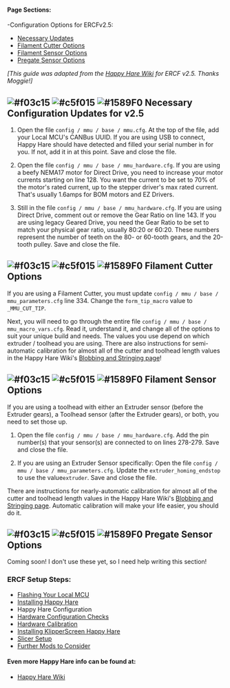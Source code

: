 #### Page Sections:
-Configuration Options for ERCFv2.5:
  - [Necessary Updates](#---necessary-configuration-updates-for-v25)
  - [Filament Cutter Options](#---filament-cutter-options)
  - [Filament Sensor Options](#---filament-sensor-options)
  - [Pregate Sensor Options](#---pregate-sensor-options)

*\[This guide was adapted from the [Happy Hare Wiki](https://github.com/moggieuk/Happy-Hare/wiki) for ERCF v2.5. Thanks Moggie!\]*

## ![#f03c15](https://github.com/moggieuk/Happy-Hare/wiki/resources/f03c15.png) ![#c5f015](https://github.com/moggieuk/Happy-Hare/wiki/resources/c5f015.png) ![#1589F0](https://github.com/moggieuk/Happy-Hare/wiki/resources/1589F0.png) Necessary Configuration Updates for v2.5

1.  Open the file `config / mmu / base / mmu.cfg`. At the top of the file, add your Local MCU's CANBus UUID. If you are using USB to connect, Happy Hare should have detected and filled your serial number in for you. If not, add it in at this point. Save and close the file.

2. Open the file `config / mmu / base / mmu_hardware.cfg`. If you are using a beefy NEMA17 motor for Direct Drive, you need to increase your motor currents starting on line 128. You want the current to be set to 70% of the motor's rated current, up to the stepper driver's max rated current. That's usually 1.6amps for BOM motors and EZ Drivers.

3. Still in the file `config / mmu / base / mmu_hardware.cfg`. If you are using Direct Drive, comment out or remove the Gear Ratio on line 143. If you are using legacy Geared Drive, you need the Gear Ratio to be set to match your physical gear ratio, usually 80:20 or 60:20. These numbers represent the number of teeth on the 80- or 60-tooth gears, and the 20-tooth pulley. Save and close the file.

## ![#f03c15](https://github.com/moggieuk/Happy-Hare/wiki/resources/f03c15.png) ![#c5f015](https://github.com/moggieuk/Happy-Hare/wiki/resources/c5f015.png) ![#1589F0](https://github.com/moggieuk/Happy-Hare/wiki/resources/1589F0.png) Filament Cutter Options

If you are using a Filament Cutter, you must update `config / mmu / base / mmu_parameters.cfg` line 334. Change the `form_tip_macro` value to `_MMU_CUT_TIP`.

Next, you will need to go through the entire file `config / mmu / base / mmu_macro_vars.cfg`. Read it, understand it, and change all of the options to suit your unique build and needs. The values you use depend on which extruder / toolhead you are using. There are also instructions for semi-automatic calibration for almost all of the cutter and toolhead length values in the Happy Hare Wiki's [Blobbing and Stringing page](https://github.com/moggieuk/Happy-Hare/wiki/Blobbing-and-Stringing)!

## ![#f03c15](https://github.com/moggieuk/Happy-Hare/wiki/resources/f03c15.png) ![#c5f015](https://github.com/moggieuk/Happy-Hare/wiki/resources/c5f015.png) ![#1589F0](https://github.com/moggieuk/Happy-Hare/wiki/resources/1589F0.png) Filament Sensor Options

If you are using a toolhead with either an Extruder sensor (before the Extruder gears), a Toolhead sensor (after the Extruder gears), or both, you need to set those up.

1. Open the file `config / mmu / base / mmu_hardware.cfg`. Add the pin number(s) that your sensor(s) are connected to on lines 278-279. Save and close the file.

2. If you are using an Extruder Sensor specifically: Open the file `config / mmu / base / mmu_parameters.cfg`. Update the `extruder_homing_endstop` to use the value`extruder`. Save and close the file.

There are instructions for nearly-automatic calibration for almost all of the cutter and toolhead length values in the Happy Hare Wiki's [Blobbing and Stringing page](https://github.com/moggieuk/Happy-Hare/wiki/Blobbing-and-Stringing). Automatic calibration will make your life easier, you should do it.

## ![#f03c15](https://github.com/moggieuk/Happy-Hare/wiki/resources/f03c15.png) ![#c5f015](https://github.com/moggieuk/Happy-Hare/wiki/resources/c5f015.png) ![#1589F0](https://github.com/moggieuk/Happy-Hare/wiki/resources/1589F0.png) Pregate Sensor Options

Coming soon! I don't use these yet, so I need help writing this section!



### ERCF Setup Steps:
- [Flashing Your Local MCU](https://github.com/Enraged-Rabbit-Community/ERCFv2.5/blob/main/Documentation/Flashing-Local-MCU.md)
- [Installing Happy Hare](https://github.com/Enraged-Rabbit-Community/ERCFv2.5/blob/main/Documentation/Installing-Happy-Hare.md)
- Happy Hare Configuration
- [Hardware Configuration Checks](https://github.com/Enraged-Rabbit-Community/ERCFv2.5/blob/main/Documentation/Hardware-configuration-checks.md)
- [Hardware Calibration](https://github.com/Enraged-Rabbit-Community/ERCFv2.5/blob/main/Documentation/Hardware-Calibration.md)
- [Installing KlipperScreen Happy Hare](https://github.com/Enraged-Rabbit-Community/ERCFv2.5/blob/main/Documentation/Installing-KlipperScreen.md)
- [Slicer Setup](https://github.com/Enraged-Rabbit-Community/ERCFv2.5/blob/main/Documentation/Slicer-Setup.md)
- [Further Mods to Consider](https://github.com/Enraged-Rabbit-Community/ERCFv2.5/blob/main/Documentation/Further-Mods.md)

#### Even more Happy Hare info can be found at:
- [Happy Hare Wiki](https://github.com/moggieuk/Happy-Hare/wiki)